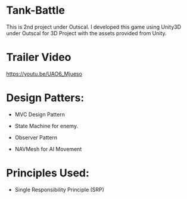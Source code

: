 # Tank-Battle
This is 2nd project under Outscal.
I developed this game using Unity3D under Outscal for 3D Project with the assets provided from Unity.

# Trailer Video

https://youtu.be/UAO6_Mjueso

# Design Patters:

* MVC Design Pattern
* State Machine for enemy.
* Observer Pattern

* NAVMesh for AI Movement

# Principles Used:

* Single Responsibility Principle (SRP)
